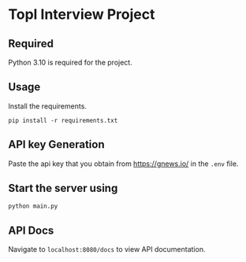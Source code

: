 # Topl Interview Project
## Required
Python 3.10 is required for the project. 
## Usage
Install the requirements.
```
pip install -r requirements.txt
```

## API key Generation
Paste the api key that you obtain from https://gnews.io/ in the `.env` file.

## Start the server using 
```
python main.py
```
## API Docs
Navigate to `localhost:8080/docs` to view API documentation.

